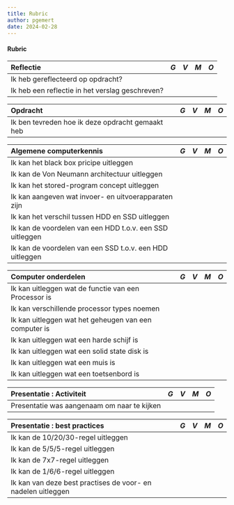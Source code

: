 ```yaml
---
title: Rubric
author: pgemert
date: 2024-02-28
---
```


#### Rubric 

| Reflectie                                           | *G* | *V* | *M* | *O* |
|:----------------------------------------------------|:----|:----|:----|:----|
| Ik heb gereflecteerd op opdracht?                   |     |     |     |     |
| Ik heb een reflectie in het verslag geschreven?     |     |     |     |     |


| Opdracht                                            | *G* | *V* | *M* | *O* |
|:----------------------------------------------------|:----|:----|:----|:----|
| Ik ben tevreden hoe ik deze opdracht gemaakt heb    |     |     |     |     |


| Algemene computerkennis                                  | *G* | *V* | *M* | *O* |
|:---------------------------------------------------------|:----|:----|:----|:----|
| Ik kan het black box pricipe uitleggen                   |     |     |     |     |
| Ik kan de Von Neumann architectuur uitleggen             |     |     |     |     |
| Ik kan het stored-program concept uitleggen              |     |     |     |     |
| Ik kan aangeven wat invoer- en uitvoerapparaten zijn     |     |     |     |     |
| Ik kan het verschil tussen HDD en SSD uitleggen          |     |     |     |     |
| Ik kan de voordelen van een HDD t.o.v. een SSD uitleggen |     |     |     |     |   
| Ik kan de voordelen van een SSD t.o.v. een HDD uitleggen |     |     |     |     |


| Computer onderdelen                                      | *G* | *V* | *M* | *O* |
|:---------------------------------------------------------|:----|:----|:----|:----|
| Ik kan uitleggen wat de functie van een Processor is     |     |     |     |     |
| Ik kan verschillende processor types noemen              |     |     |     |     |
| Ik kan uitleggen wat het geheugen van een computer is    |     |     |     |     |
| Ik kan uitleggen wat een harde schijf is                 |     |     |     |     |
| Ik kan uitleggen wat een solid state disk is             |     |     |     |     |
| Ik kan uitleggen wat een muis is                         |     |     |     |     |
| Ik kan uitleggen wat een toetsenbord is                  |     |     |     |     |


| Presentatie : Activiteit                            | *G* | *V* | *M* | *O* |
|:----------------------------------------------------|:----|:----|:----|:----|
| Presentatie was aangenaam om naar te kijken         |     |     |     |     |


| Presentatie : best practices                                 | *G* | *V* | *M* | *O* |
|:-------------------------------------------------------------|:----|:----|:----|:----|
| Ik kan de 10/20/30-regel uitleggen                           |     |     |     |     |
| Ik kan de 5/5/5-regel uitleggen                              |     |     |     |     |
| Ik kan de 7x7-regel uitleggen                                |     |     |     |     |
| Ik kan de 1/6/6-regel uitleggen                              |     |     |     |     |
| Ik kan van deze best practises de voor- en nadelen uitleggen |     |     |     |     |